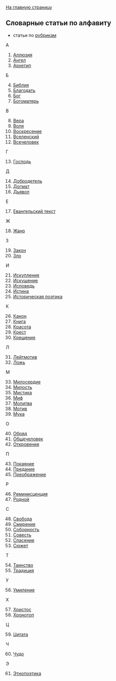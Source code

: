 [На главную страницу](https://thesaurus-dostoevsky.github.io/)
## Словарные статьи по алфавиту
* статьи по [рубрикам](https://thesaurus-dostoevsky.github.io/Thesaurus/)

А

1) [Аллюзия](https://thesaurus-dostoevsky.github.io/Thesaurus/аллюзия)  
2) [Ангел](https://thesaurus-dostoevsky.github.io/Thesaurus/ангел)  
3) [Архетип](https://thesaurus-dostoevsky.github.io/Thesaurus/архетип)  

Б

4) [Библия](https://thesaurus-dostoevsky.github.io/Thesaurus/библия)  
5) [Благодать](https://thesaurus-dostoevsky.github.io/Thesaurus/благодать)  
6) [Бог](https://thesaurus-dostoevsky.github.io/Thesaurus/бог)  
7) [Богоматерь](https://thesaurus-dostoevsky.github.io/Thesaurus/богоматерь)  

В

8) [Вера](https://thesaurus-dostoevsky.github.io/Thesaurus/вера)  
9) [Воля](https://thesaurus-dostoevsky.github.io/Thesaurus/воля)  
10) [Воскресение](https://thesaurus-dostoevsky.github.io/Thesaurus/воскресение)  
11) [Вселенский](https://thesaurus-dostoevsky.github.io/Thesaurus/вселенский)  
12) [Всечеловек](https://thesaurus-dostoevsky.github.io/Thesaurus/всечеловек)  

Г

13) [Господь](https://thesaurus-dostoevsky.github.io/Thesaurus/господь)  

Д

14) [Добродетель](https://thesaurus-dostoevsky.github.io/Thesaurus/добродетель)  
15) [Догмат](https://thesaurus-dostoevsky.github.io/Thesaurus/догмат)  
16) [Дьявол](https://thesaurus-dostoevsky.github.io/Thesaurus/дьявол)  

Е

17) [Евангельский текст](https://thesaurus-dostoevsky.github.io/Thesaurus/евангельский_текст)  

Ж

18) [Жанр](https://thesaurus-dostoevsky.github.io/Thesaurus/жанр)  

З

19) [Закон](https://thesaurus-dostoevsky.github.io/Thesaurus/закон)  
20) [Зло](https://thesaurus-dostoevsky.github.io/Thesaurus/зло)  

И

21) [Искупление](https://thesaurus-dostoevsky.github.io/Thesaurus/искупление)  
22) [Искушение](https://thesaurus-dostoevsky.github.io/Thesaurus/искушение)  
23) [Исповедь](https://thesaurus-dostoevsky.github.io/Thesaurus/исповедь)  
24) [Истина](https://thesaurus-dostoevsky.github.io/Thesaurus/истина)  
25) [Историческая поэтика](https://thesaurus-dostoevsky.github.io/Thesaurus/историческая_поэтика)  

К

26) [Канон](https://thesaurus-dostoevsky.github.io/Thesaurus/канон)  
27) [Книга](https://thesaurus-dostoevsky.github.io/Thesaurus/книга)  
28) [Красота](https://thesaurus-dostoevsky.github.io/Thesaurus/красота)  
29) [Крест](https://thesaurus-dostoevsky.github.io/Thesaurus/крест)  
30) [Крещение](https://thesaurus-dostoevsky.github.io/Thesaurus/крещение)  

Л

31) [Лейтмотив](https://thesaurus-dostoevsky.github.io/Thesaurus/лейтмотив)  
32) [Ложь](https://thesaurus-dostoevsky.github.io/Thesaurus/ложь)  

М

33) [Милосердие](https://thesaurus-dostoevsky.github.io/Thesaurus/милосердие)  
34) [Милость](https://thesaurus-dostoevsky.github.io/Thesaurus/милость)  
35) [Мистика](https://thesaurus-dostoevsky.github.io/Thesaurus/мистика)  
36) [Миф](https://thesaurus-dostoevsky.github.io/Thesaurus/миф)  
37) [Молитва](https://thesaurus-dostoevsky.github.io/Thesaurus/молитва)  
38) [Мотив](https://thesaurus-dostoevsky.github.io/Thesaurus/мотив)  
39) [Мука](https://thesaurus-dostoevsky.github.io/Thesaurus/мука)  

О

40) [Обряд](https://thesaurus-dostoevsky.github.io/Thesaurus/обряд)  
41) [Общечеловек](https://thesaurus-dostoevsky.github.io/Thesaurus/общечеловек)  
42) [Откровение](https://thesaurus-dostoevsky.github.io/Thesaurus/откровение)  

П

43) [Покаяние](https://thesaurus-dostoevsky.github.io/Thesaurus/покаяние)  
44) [Предание](https://thesaurus-dostoevsky.github.io/Thesaurus/предание)  
45) [Преображение](https://thesaurus-dostoevsky.github.io/Thesaurus/преображение)  

Р

46) [Реминисценция](https://thesaurus-dostoevsky.github.io/Thesaurus/реминисценция)  
47) [Родной](https://thesaurus-dostoevsky.github.io/Thesaurus/родной)  

С

48) [Свобода](https://thesaurus-dostoevsky.github.io/Thesaurus/свобода)  
49) [Смирение](https://thesaurus-dostoevsky.github.io/Thesaurus/смирение)  
50) [Соборность](https://thesaurus-dostoevsky.github.io/Thesaurus/соборность)  
51) [Совесть](https://thesaurus-dostoevsky.github.io/Thesaurus/совесть)  
52) [Спасение](https://thesaurus-dostoevsky.github.io/Thesaurus/спасение)  
53) [Сюжет](https://thesaurus-dostoevsky.github.io/Thesaurus/сюжет)  

Т

54) [Таинство](https://thesaurus-dostoevsky.github.io/Thesaurus/таинство)  
55) [Традиция](https://thesaurus-dostoevsky.github.io/Thesaurus/традиция)  

У

56) [Умиление](https://thesaurus-dostoevsky.github.io/Thesaurus/умиление)  

Х

57) [Христос](https://thesaurus-dostoevsky.github.io/Thesaurus/христос)  
58) [Хронотоп](https://thesaurus-dostoevsky.github.io/Thesaurus/хронотоп)  

Ц

59) [Цитата](https://thesaurus-dostoevsky.github.io/Thesaurus/цитата)  

Ч

60) [Чудо](https://thesaurus-dostoevsky.github.io/Thesaurus/чудо)  

Э

61) [Этнопоэтика](https://thesaurus-dostoevsky.github.io/Thesaurus/этнопоэтика)
